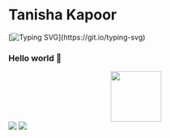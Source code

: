  <h1>Tanisha Kapoor</h1>
 
 [![Typing SVG](https://readme-typing-svg.demolab.com/?lines=UI+/+UX+Designer;Full+Stack+Developer;Student;)](https://git.io/typing-svg)
 
 <h3>Hello world 👋</h3>
 
<div id="header" align="center">
  <img src="https://media.giphy.com/media/M9gbBd9nbDrOTu1Mqx/giphy.gif" width="100"/>
</div>

<img src="https://github-readme-stats.vercel.app/api?username=tanishakapoor11&show_icons=true&theme=radical"/>
<img src="https://github-readme-stats.vercel.app/api/top-langs?username=tanishakapoor11&theme=radical"/>




